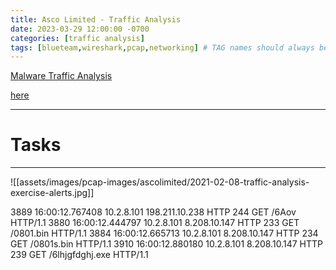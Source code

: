 ```yaml
---
title: Asco Limited - Traffic Analysis
date: 2023-03-29 12:00:00 -0700
categories: [traffic analysis]
tags: [blueteam,wireshark,pcap,networking] # TAG names should always be lowercase
---
```


[Malware Traffic Analysis](https://www.malware-traffic-analysis.net/)

[here](https://www.malware-traffic-analysis.net/2021/02/08/index.html)



---

# Tasks
---
![[assets/images/pcap-images/ascolimited/2021-02-08-traffic-analysis-exercise-alerts.jpg]]

3889	16:00:12.767408	10.2.8.101	198.211.10.238	HTTP	244		GET /6Aov HTTP/1.1 
3880	16:00:12.444797	10.2.8.101	8.208.10.147	HTTP	233		GET /0801.bin HTTP/1.1 
3884	16:00:12.665713	10.2.8.101	8.208.10.147	HTTP	234		GET /0801s.bin HTTP/1.1 
3910	16:00:12.880180	10.2.8.101	8.208.10.147	HTTP	239		GET /6lhjgfdghj.exe HTTP/1.1 